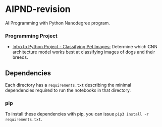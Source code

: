 # AIPND-revision
AI Programming with Python Nanodegree program. 

### Programming Project
* [Intro to Python Project - Classifying Pet Images:](https://github.com/udacity/AIPND-revision/tree/master/intropyproject-classify-pet-images "Classifying Pet Images Project") Determine which CNN architecture model works best at classifying images of dogs and their breeds.

## Dependencies
Each directory has a `requirements.txt` describing the minimal dependencies required to run the notebooks in that directory.

### pip
To install these dependencies with pip, you can issue `pip3 install -r requirements.txt`.

